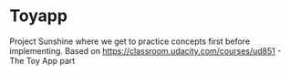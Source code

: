 # Toyapp 
Project Sunshine where we get to practice concepts first before implementing.
Based on https://classroom.udacity.com/courses/ud851 - The Toy App part
